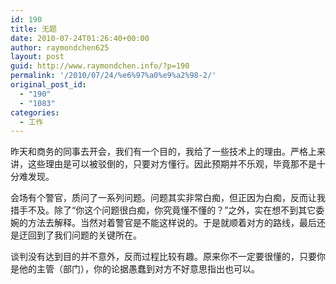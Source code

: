 ```yaml
---
id: 190
title: 无题
date: 2010-07-24T01:26:40+00:00
author: raymondchen625
layout: post
guid: http://www.raymondchen.info/?p=190
permalink: '/2010/07/24/%e6%97%a0%e9%a2%98-2/'
original_post_id:
  - "190"
  - "1083"
categories:
  - 工作
---
```

昨天和商务的同事去开会，我们有一个目的，我给了一些技术上的理由。严格上来讲，这些理由是可以被驳倒的，只要对方懂行。因此预期并不乐观，毕竟那不是十分难发现。

会场有个警官，质问了一系列问题。问题其实非常白痴，但正因为白痴，反而让我措手不及。除了“你这个问题很白痴，你究竟懂不懂的？”之外，实在想不到其它委婉的方法去解释。当然对着警官是不能这样说的。于是就顺着对方的路线，最后还是迂回到了我们问题的关键所在。

谈判没有达到目的并不意外，反而过程比较有趣。原来你不一定要很懂的，只要你是他的主管（部门），你的论据愚蠢到对方不好意思指出也可以。